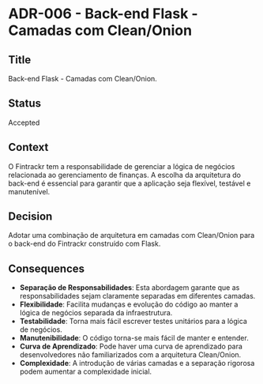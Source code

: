 
# ADR-006 - Back-end Flask - Camadas com Clean/Onion

## Title
Back-end Flask - Camadas com Clean/Onion.

## Status
Accepted

## Context
O Fintrackr tem a responsabilidade de gerenciar a lógica de negócios relacionada ao gerenciamento de finanças. A escolha da arquitetura do back-end é essencial para garantir que a aplicação seja flexível, testável e manutenível.

## Decision
Adotar uma combinação de arquitetura em camadas com Clean/Onion para o back-end do Fintrackr construído com Flask.

## Consequences
- **Separação de Responsabilidades**: Esta abordagem garante que as responsabilidades sejam claramente separadas em diferentes camadas.
- **Flexibilidade**: Facilita mudanças e evolução do código ao manter a lógica de negócios separada da infraestrutura.
- **Testabilidade**: Torna mais fácil escrever testes unitários para a lógica de negócios.
- **Manutenibilidade**: O código torna-se mais fácil de manter e entender.
- **Curva de Aprendizado**: Pode haver uma curva de aprendizado para desenvolvedores não familiarizados com a arquitetura Clean/Onion.
- **Complexidade**: A introdução de várias camadas e a separação rigorosa podem aumentar a complexidade inicial.
